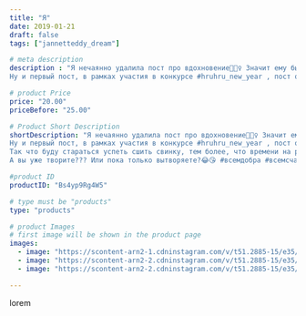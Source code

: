 ```yaml
---
title: "Я"
date: 2019-01-21
draft: false
tags: ["jannetteddy_dream"]

# meta description
description : "Я нечаянно удалила пост про вдохновение🤦🏼‍♀️ Значит ему быть сейчас!✨
Ну и первый пост, в рамках участия в конкурсе #hruhru_new_year , пост о вдохновении!!! ✨ В"

# product Price
price: "20.00"
priceBefore: "25.00"

# Product Short Description
shortDescription: "Я нечаянно удалила пост про вдохновение🤦🏼‍♀️ Значит ему быть сейчас!✨
Ну и первый пост, в рамках участия в конкурсе #hruhru_new_year , пост о вдохновении!!! ✨ Вдохновение рождается внезапно, и вот у меня получилось именно так, во время оформления онлайн, загранпаспортов мне в голову пришла новая выкройка свинки🐷🤦🏼‍♀️ и появилось огромное желание принять участие в этом конкурсе! Ну вот и готово, выкройка построена, подобрана ткань, в голове родился образ игрушки ну и самое время творить!!! Праздники 🎉 потихоньку заканчиваются, лень покидает меня и появляется новый глоток творческой энергии!!! ✨
Так что буду стараться успеть сшить свинку, тем более, что времени на раскачку у меня не так уж и много!!!
А вы уже творите??? Или пока только вытворяете?😂😘 #всемдобра #всемсчастья #мойтворческиймир #мишкитедди #тедди #teddybear#hruhru_new_year_вдохновение #hruhru_new_year #hruhru_new_year_процессы"

#product ID
productID: "Bs4yp9Rg4W5"

# type must be "products"
type: "products"

# product Images
# first image will be shown in the product page
images:
  - image: "https://scontent-arn2-1.cdninstagram.com/v/t51.2885-15/e35/49851805_1087012118138355_8919500621493183878_n.jpg?_nc_ht=scontent-arn2-1.cdninstagram.com&_nc_cat=103&_nc_ohc=dqhm5pIExbAAX_p6mDw&se=7&tp=1&oh=7d781878334de7b3c6f86666f9c1d97e&oe=605B3EB2&ig_cache_key=MTk2MTUzOTk4OTA0MTA2ODQ2Ng%3D%3D.2"
  - image: "https://scontent-arn2-2.cdninstagram.com/v/t51.2885-15/e35/49989349_169811000649780_9052155378567872410_n.jpg?_nc_ht=scontent-arn2-2.cdninstagram.com&_nc_cat=100&_nc_ohc=VUpboIU5Y24AX_vfFXY&se=7&tp=1&oh=812d30ddc9d696471ed60200c6d8b61e&oe=605B09CC&ig_cache_key=MTk2MTUzOTk5MDU1OTQzNDM4Nw%3D%3D.2"
  - image: "https://scontent-arn2-2.cdninstagram.com/v/t51.2885-15/e35/49656681_237980690460060_2039551989152833743_n.jpg?_nc_ht=scontent-arn2-2.cdninstagram.com&_nc_cat=100&_nc_ohc=MttR2lHzBQwAX844OCB&se=7&tp=1&oh=916c7e7c11e752f164458b600187d5a6&oe=605B315E&ig_cache_key=MTk2MTUzOTk5MTg2ODIxNzcwOQ%3D%3D.2"

---
```

lorem
